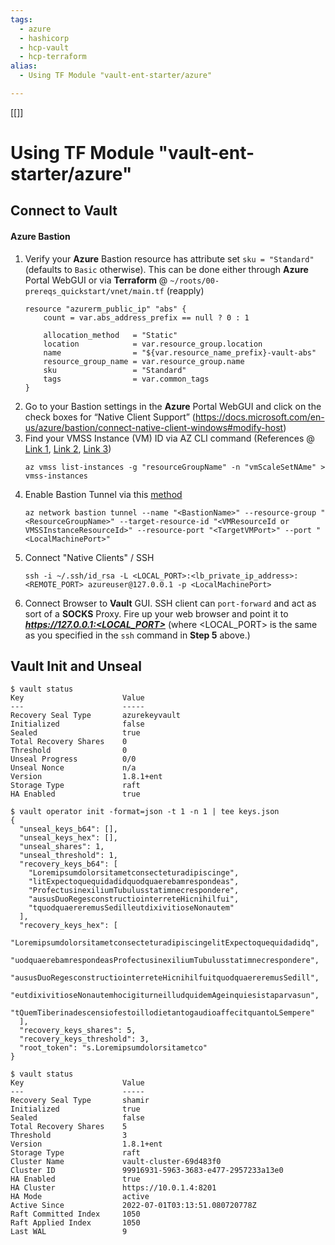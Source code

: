 ```yaml
---
tags:
  - azure
  - hashicorp
  - hcp-vault
  - hcp-terraform
alias:
  - Using TF Module "vault-ent-starter/azure"

---
```

[[]]

# Using TF Module "vault-ent-starter/azure"




## 




## 




## Connect to Vault

#### Azure Bastion

1. Verify your **Azure** Bastion resource has attribute set ```sku = "Standard"``` (defaults to ```Basic``` otherwise). This can be done either through **Azure** Portal WebGUI or via **Terraform** @ ```~/roots/00-prereqs_quickstart/vnet/main.tf``` (reapply)
    ```HCL
    resource "azurerm_public_ip" "abs" {
        count = var.abs_address_prefix == null ? 0 : 1

        allocation_method   = "Static"
        location            = var.resource_group.location
        name                = "${var.resource_name_prefix}-vault-abs"
        resource_group_name = var.resource_group.name
        sku                 = "Standard"
        tags                = var.common_tags
    }
    ```
2. Go to your Bastion settings in the **Azure** Portal WebGUI and click on the check boxes for “Native Client Support” (https://docs.microsoft.com/en-us/azure/bastion/connect-native-client-windows#modify-host)
3. Find your VMSS Instance (VM) ID via AZ CLI command (References @ [Link 1](https://docs.microsoft.com/en-us/azure/virtual-machine-scale-sets/virtual-machine-scale-sets-instance-ids), [Link 2](https://docs.microsoft.com/en-us/cli/azure/vmss?view=azure-cli-latest#az-vmss-list), [Link 3](https://github.com/MicrosoftDocs/azure-docs/blob/main/articles/virtual-machine-scale-sets/virtual-machine-scale-sets-manage-cli.md#view-vms-in-a-scale-set))
    ```shell
    az vmss list-instances -g "resourceGroupName" -n "vmScaleSetNAme" > vmss-instances
    ```
4. Enable Bastion Tunnel via this [method](https://docs.microsoft.com/en-us/azure/bastion/connect-native-client-windows#connect-tunnel)
    ```shell
    az network bastion tunnel --name "<BastionName>" --resource-group "<ResourceGroupName>" --target-resource-id "<VMResourceId or VMSSInstanceResourceId>" --resource-port "<TargetVMPort>" --port "<LocalMachinePort>"
    ```
5. Connect "Native Clients" / SSH
    ```shell
    ssh -i ~/.ssh/id_rsa -L <LOCAL_PORT>:<lb_private_ip_address>:<REMOTE_PORT> azureuser@127.0.0.1 -p <LocalMachinePort>
    ```
6. Connect Browser to **Vault** GUI. SSH client can ```port-forward``` and act as sort of a **SOCKS** Proxy. Fire up your web browser and point it to ***https://127.0.0.1:<LOCAL_PORT>*** (where <LOCAL_PORT> is the same as you specified in the ```ssh``` command in **Step 5** above.)

## Vault Init and Unseal

```shell
$ vault status
Key                      Value
---                      -----
Recovery Seal Type       azurekeyvault
Initialized              false
Sealed                   true
Total Recovery Shares    0
Threshold                0
Unseal Progress          0/0
Unseal Nonce             n/a
Version                  1.8.1+ent
Storage Type             raft
HA Enabled               true

$ vault operator init -format=json -t 1 -n 1 | tee keys.json
{
  "unseal_keys_b64": [],
  "unseal_keys_hex": [],
  "unseal_shares": 1,
  "unseal_threshold": 1,
  "recovery_keys_b64": [
    "Loremipsumdolorsitametconsecteturadipiscinge",
    "litExpectoquequidadidquodquaerebamrespondeas",
    "ProfectusinexiliumTubulusstatimnecrespondere",
    "aususDuoRegesconstructiointerreteHicnihilfui",
    "tquodquaereremusSedilleutdixivitioseNonautem"
  ],
  "recovery_keys_hex": [
    "LoremipsumdolorsitametconsecteturadipiscingelitExpectoquequidadidq",
    "uodquaerebamrespondeasProfectusinexiliumTubulusstatimnecrespondere",
    "aususDuoRegesconstructiointerreteHicnihilfuitquodquaereremusSedill",
    "eutdixivitioseNonautemhocigiturneilludquidemAgeinquiesistaparvasun",
    "tQuemTiberinadescensiofestoillodietantogaudioaffecitquantoLSempere"
  ],
  "recovery_keys_shares": 5,
  "recovery_keys_threshold": 3,
  "root_token": "s.Loremipsumdolorsitametco"
}

$ vault status
Key                      Value
---                      -----
Recovery Seal Type       shamir
Initialized              true
Sealed                   false
Total Recovery Shares    5
Threshold                3
Version                  1.8.1+ent
Storage Type             raft
Cluster Name             vault-cluster-69d483f0
Cluster ID               99916931-5963-3683-e477-2957233a13e0
HA Enabled               true
HA Cluster               https://10.0.1.4:8201
HA Mode                  active
Active Since             2022-07-01T03:13:51.080720778Z
Raft Committed Index     1050
Raft Applied Index       1050
Last WAL                 9
```